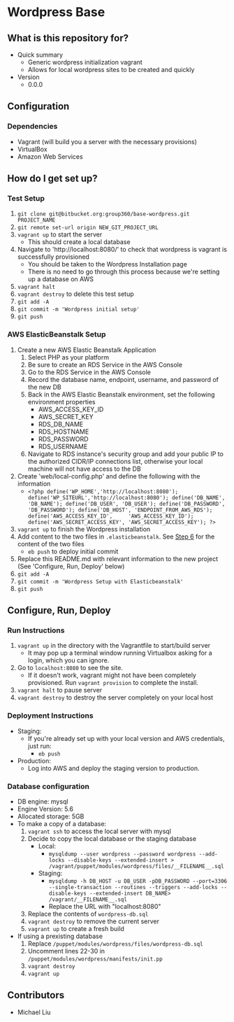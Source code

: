 # Wordpress Base #


## What is this repository for? ##
* Quick summary
    * Generic wordpress initialization vagrant
    * Allows for local wordpress sites to be created and quickly
* Version
    * 0.0.0

## Configuration ##
### Dependencies ###
* Vagrant (will build you a server with the necessary provisions)
* VirtualBox
* Amazon Web Services

## How do I get set up? ##

### Test Setup ###
1. `git clone git@bitbucket.org:group360/base-wordpress.git PROJECT_NAME`
2. `git remote set-url origin NEW_GIT_PROJECT_URL`
3. `vagrant up` to start the server
    * This should create a local database
4. Navigate to 'http://localhost:8080/' to check that wordpress is vagrant is successfully provisioned
    * You should be taken to the Wordpress Installation page
    * There is no need to go through this process because we're setting up a database on AWS
5. `vagrant halt`
6. `vagrant destroy` to delete this test setup
7. `git add -A`
8. `git commit -m 'Wordpress initial setup'`
9. `git push`

### AWS ElasticBeanstalk Setup ###
1. Create a new AWS Elastic Beanstalk Application
    1. Select PHP as your platform
    2. Be sure to create an RDS Service in the AWS Console
    3. Go to the RDS Service in the AWS Console
    4. Record the database name, endpoint, username, and password of the new DB
    5. Back in the AWS Elastic Beanstalk environment, set the following environment properties
        * AWS_ACCESS_KEY_ID
        * AWS_SECRET_KEY
        * RDS_DB_NAME
        * RDS_HOSTNAME
        * RDS_PASSWORD
        * RDS_USERNAME
    6. Navigate to RDS instance's security group and add your public IP to the authorized CIDR/IP connections list, otherwise your local machine will not have access to the DB
2. Create 'web/local-config.php' and define the following with the information
    * `<?php
          define('WP_HOME','http://localhost:8080');
          define('WP_SITEURL','http://localhost:8080');
          define('DB_NAME', 'DB_NAME');
          define('DB_USER', 'DB_USER');
          define('DB_PASSWORD', 'DB_PASSWORD');
          define('DB_HOST', 'ENDPOINT_FROM_AWS_RDS');
          define('AWS_ACCESS_KEY_ID',     'AWS_ACCESS_KEY_ID');
          define('AWS_SECRET_ACCESS_KEY', 'AWS_SECRET_ACCESS_KEY');
      ?>`
3. `vagrant up` to finish the Wordpress installation
4. Add content to the two files in `.elasticbeanstalk`. See [Step 6](https://www.otreva.com/blog/deploying-wordpress-amazon-web-services-aws-ec2-rds-via-elasticbeanstalk/) for the content of the two files
    * `eb push` to deploy initial commit
5. Replace this README.md with relevant information to the new project (See 'Configure, Run, Deploy' below)
6. `git add -A`
7. `git commit -m 'Wordpress Setup with Elasticbeanstalk'`
8. `git push`

## Configure, Run, Deploy
### Run Instructions
1. `vagrant up` in the directory with the Vagrantfile to start/build server
    * It may pop up a terminal window running Virtualbox asking for a login, which you can ignore.
2. Go to `localhost:8080` to see the site.
    * If it doesn't work, vagrant might not have been completely provisioned. Run `vagrant provision` to complete the install.
3. `vagrant halt` to pause server
4. `vagrant destroy` to destroy the server completely on your local host


### Deployment Instructions
* Staging:
    * If you're already set up with your local version and AWS credentials, just run:
        * `eb push`
* Production:
    * Log into AWS and deploy the staging version to production.


### Database configuration
* DB engine: mysql
* Engine Version: 5.6
* Allocated storage: 5GB
* To make a copy of a database:
    1. `vagrant ssh` to access the local server with mysql
    2. Decide to copy the local database or the staging database
        * Local:
            * `mysqldump --user wordpress --password wordpress --add-locks --disable-keys --extended-insert > /vagrant/puppet/modules/wordpress/files/__FILENAME__.sql`
        * Staging:
            * `mysqldump -h DB_HOST -u DB_USER -pDB_PASSWORD --port=3306 --single-transaction --routines --triggers --add-locks --disable-keys --extended-insert DB_NAME> /vagrant/__FILENAME__.sql`
            * Replace the URL with "localhost:8080"
    3. Replace the contents of `wordpress-db.sql`
    4. `vagrant destroy` to remove the current server
    5. `vagrant up` to create a fresh build
* If using a prexisting database
    1. Replace `/puppet/modules/wordpress/files/wordpress-db.sql`
    2. Uncomment lines 22-30 in `/puppet/modules/wordpress/manifests/init.pp`
    3. `vagrant destroy`
    4. `vagrant up`

## Contributors
* Michael Liu